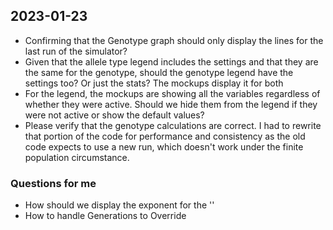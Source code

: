## 2023-01-23
* Confirming that the Genotype graph should only display the lines for the last run of the simulator?
* Given that the allele type legend includes the settings and that they are the same for the genotype, should the genotype legend have the settings too? Or just the stats? The mockups display it for both
* For the legend, the mockups are showing all the variables regardless of whether they were active. Should we hide them from the legend if they were not active or show the default values?
* Please verify that the genotype calculations are correct. I had to rewrite that portion of the code for performance and consistency as the old code expects to use a new run, which doesn't work under the finite population circumstance.

### Questions for me
* How should we display the exponent for the ''
* How to handle Generations to Override
